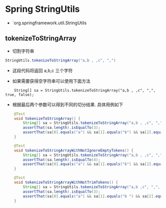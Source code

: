 # Spring StringUtils
- `org.springframework.util.StringUtils


## tokenizeToStringArray
- 切割字符串


```java
StringUtils.tokenizeToStringArray("a,b , ,c", ",")
````
- 这段代码将返回 a,b,c 三个字符

- 如果需要获得空字符串可以使用下面方法

```
    String[] sa = StringUtils.tokenizeToStringArray("a,b , ,c", ",", true, false);
```

- 根据最后两个参数可以得到不同的切分结果. 具体用例如下


```java
	@Test
	void tokenizeToStringArray() {
		String[] sa = StringUtils.tokenizeToStringArray("a,b , ,c", ",");
		assertThat(sa.length).isEqualTo(3);
		assertThat(sa[0].equals("a") && sa[1].equals("b") && sa[2].equals("c")).as("components are correct").isTrue();
	}

	@Test
	void tokenizeToStringArrayWithNotIgnoreEmptyTokens() {
		String[] sa = StringUtils.tokenizeToStringArray("a,b , ,c", ",", true, false);
		assertThat(sa.length).isEqualTo(4);
		assertThat(sa[0].equals("a") && sa[1].equals("b") && sa[2].equals("") && sa[3].equals("c")).as("components are correct").isTrue();
	}

	@Test
	void tokenizeToStringArrayWithNotTrimTokens() {
		String[] sa = StringUtils.tokenizeToStringArray("a,b ,c", ",", false, true);
		assertThat(sa.length).isEqualTo(3);
		assertThat(sa[0].equals("a") && sa[1].equals("b ") && sa[2].equals("c")).as("components are correct").isTrue();
	}
```